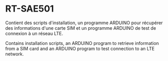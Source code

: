 # RT-SAE501
Contient des scripts d'installation, un programme ARDUINO pour récupérer des informations d'une carte SIM et un programme ARDUINO de test de connexion à un réseau LTE.  

Contains installation scripts, an ARDUINO program to retrieve information from a SIM card and an ARDUINO program to test connection to an LTE network.
